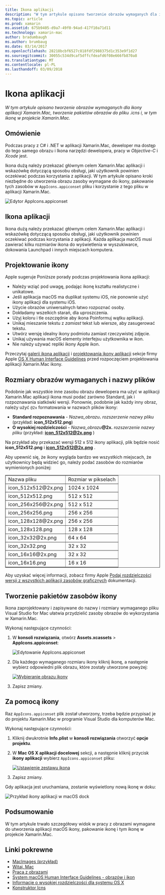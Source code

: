 ```yaml
---
title: Ikona aplikacji
description: "W tym artykule opisano tworzenie obrazów wymaganych dla ikony aplikacji Xamarin.Mac, tworzenie pakietów obrazów do pliku .icns i, w tym ikonę w projekcie Xamarin.Mac."
ms.topic: article
ms.prod: xamarin
ms.assetid: 675b9405-d9a7-49f0-94ad-417f10a71d11
ms.technology: xamarin-mac
author: bradumbaugh
ms.author: brumbaug
ms.date: 03/14/2017
ms.openlocfilehash: 28218bcbf6527c818fdf2988375d1c353e9f1d27
ms.sourcegitcommit: 30055c534d9caf5dffcfdeafd6f08e666fb870a8
ms.translationtype: MT
ms.contentlocale: pl-PL
ms.lasthandoff: 03/09/2018
---
```

# <a name="application-icon"></a>Ikona aplikacji

_W tym artykule opisano tworzenie obrazów wymaganych dla ikony aplikacji Xamarin.Mac, tworzenie pakietów obrazów do pliku .icns i, w tym ikonę w projekcie Xamarin.Mac._


## <a name="overview"></a>Omówienie

Podczas pracy z C# i .NET w aplikacji Xamarin.Mac, deweloper ma dostęp do tego samego obrazu i Ikona narzędzi dewelopera, pracy w *Objective-C* i *Xcode* jest.

Ikona dużą należy przekazać głównym celem Xamarin.Mac aplikacji i wskazówkę dotyczącą sposobu obsługi, jaki użytkownik powinien oczekiwać podczas korzystania z aplikacji. W tym artykule opisano kroki niezbędne do utworzenia obrazu zasoby wymagane do ikony, pakowanie tych zasobów w `AppIcons.appiconset` pliku i korzystanie z tego pliku w aplikacji Xamarin.Mac.

![Edytor AppIcons.appiconset](app-icon-images/intro01.png "AppIcons.appiconset edytora")


## <a name="application-icon"></a>Ikona aplikacji

Ikona dużą należy przekazać głównym celem Xamarin.Mac aplikacji i wskazówkę dotyczącą sposobu obsługi, jaki użytkownik powinien oczekiwać podczas korzystania z aplikacji. Każda aplikacja macOS musi zawierać kilku rozmiarów ikona do wyświetlenia w wyszukiwarce, dokowania Launchpad i innych miejscach komputera.


## <a name="designing-the-icon"></a>Projektowanie ikony

Apple sugeruje Poniższe porady podczas projektowania ikona aplikacji:

- Należy wziąć pod uwagę, podając ikonę kształtu realistyczne i unikatowe.
- Jeśli aplikacja macOS ma duplikat systemu iOS, nie ponownie użyć ikony aplikacji dla systemu iOS.
- Użycie obrazów uniwersalnych łatwo rozpoznać osoby.
- Dokładamy wszelkich starań, dla uproszczenia.
- Użyj koloru i tle oszczędnie aby ikona Poinformuj wątku aplikacji.
- Unikaj mieszanie tekstu z _zamiast_ tekst lub wiersze, aby zasugerować tekstu.
- Utwórz wersję idealny ikony podmiotu zamiast rzeczywistej zdjęcie.
- Unikaj używania macOS elementy interfejsu użytkownika w ikon.
- Nie należy używać repliki ikony Apple ikon.

Przeczytaj [galerii ikona aplikacji](https://developer.apple.com/library/mac/documentation/UserExperience/Conceptual/OSXHIGuidelines/Gallery.html#//apple_ref/doc/uid/20000957-CH88-SW1) i [projektowania ikony aplikacji](https://developer.apple.com/library/mac/documentation/UserExperience/Conceptual/OSXHIGuidelines/Designing.html#//apple_ref/doc/uid/20000957-CH87-SW1) sekcje firmy Apple [OS X Human Interface Guidelines](https://developer.apple.com/library/mac/documentation/UserExperience/Conceptual/OSXHIGuidelines/) przed rozpoczęciem projektowania aplikacji Xamarin.Mac ikony.


## <a name="required-image-sizes-and-filenames"></a>Rozmiary obrazów wymaganych i nazwy plików

Podobnie jak wszystkie inne zasobu obrazu dewelopera ma użyć w aplikacji Xamarin.Mac aplikacji ikona musi podać zarówno Standard, jak i rozpoznawania siatkówki wersji. Ponownie, podobnie jak każdy inny obraz, należy użyć `@2x` formatowania w nazwach plików ikony:

- **Standard rozpoznawania**  - _Nazwa_obrazu_**.** _rozszerzenie nazwy pliku_ (przykład: **icon_512x512.png**)
- **O wysokiej rozdzielczości**  - _Nazwa_obrazu_**@2x.** _rozszerzenie nazwy pliku_ (przykład:  **icon_512x512@2x.png** )

Na przykład aby przekazać wersji 512 x 512 ikony aplikacji, plik będzie nosić **icon_512x512.png** i  **icon_512x512@2x.png** .

Aby upewnić się, że ikony wygląda bardzo we wszystkich miejscach, że użytkownicy będą widzieć go, należy podać zasobów do rozmiarów wymienionych poniżej:

<table width="100%" border="1px">
<tr>
    <td>Nazwa pliku</td>
    <td>Rozmiar w pikselach</td>
</tr>
<tr>
    <td>icon_512x512@2x.png</td>
    <td>1024 x 1024</td>
</tr>
<tr>
    <td>icon_512x512.png</td>
    <td>512 x 512</td>
</tr>
<tr>
    <td>icon_256x256@2x.png</td>
    <td>512 x 512</td>
</tr>
<tr>
    <td>icon_256x256.png</td>
    <td>256 x 256</td>
</tr>
<tr>
    <td>icon_128x128@2x.png</td>
    <td>256 x 256</td>
</tr>
<tr>
    <td>icon_128x128.png</td>
    <td>128 x 128</td>
</tr>
<tr>
    <td>icon_32x32@2x.png</td>
    <td>64 x 64</td>
</tr>
<tr>
    <td>icon_32x32.png</td>
    <td>32 x 32</td>
</tr>
<tr>
    <td>icon_16x16@2x.png</td>
    <td>32 x 32</td>
</tr>
<tr>
    <td>icon_16x16.png</td>
    <td>16 x 16</td>
</tr>
</table>

Aby uzyskać więcej informacji, zobacz firmy Apple [Podaj rozdzielczości wersji z wszystkich aplikacji zasobów graficznych](https://developer.apple.com/library/mac/documentation/GraphicsAnimation/Conceptual/HighResolutionOSX/Optimizing/Optimizing.html#//apple_ref/doc/uid/TP40012302-CH7-SW3) dokumentacji.


## <a name="packaging-the-icon-resources"></a>Tworzenie pakietów zasobów ikony

Ikona zaprojektowany i zapisywane do nazwy i rozmiary wymaganego pliku Visual Studio for Mac ułatwia przydzielić zasoby obrazów do wykorzystania w Xamarin.Mac.

Wykonaj następujące czynności:

1. W **konsoli rozwiązania**, otwórz **Assets.xcassets** > **AppIcons.appiconset**: 

    ![Edytowanie AppIcons.appiconset](app-icon-images/intro01.png "edycji AppIcons.appiconset")
2. Dla każdego wymaganego rozmiaru ikony kliknij ikonę, a następnie wybierz odpowiedni plik obrazu, które zostały utworzone powyżej: 

    [![Wybieranie obrazu ikony](app-icon-images/intro02.png "Wybieranie obrazu ikony")](app-icon-images/intro02-large.png#lightbox)
3. Zapisz zmiany.


## <a name="using-the-icon"></a>Za pomocą ikony

Raz `AppIcons.appiconset` plik został utworzony, trzeba będzie przypisać je do projektu Xamarin.Mac w programie Visual Studio dla komputerów Mac.

Wykonaj następujące czynności:

1. Kliknij dwukrotnie **Info.plist** w **konsoli rozwiązania** otworzyć **opcje projektu**.
2. W **Mac OS X aplikacji docelowej** sekcji, a następnie kliknij przycisk **ikony aplikacji** wybierz `AppIcons.appiconset` pliku: 

    [![Ustawienie zestawu ikona](app-icon-images/icon01.png "ustawienie zestawu ikon")](app-icon-images/icon01-large.png#lightbox)
3. Zapisz zmiany.

Gdy aplikacja jest uruchamiana, zostanie wyświetlony nową ikonę w doku:

![Przykład ikony aplikacji w macOS dock](app-icon-images/icon04.png "przykładem ikonę aplikacji macOS dock")


## <a name="summary"></a>Podsumowanie

W tym artykule trwało szczegółowy widok w pracy z obrazami wymagane do utworzenia aplikacji macOS ikony, pakowanie ikonę i tym ikonę w projekcie Xamarin.Mac.


## <a name="related-links"></a>Linki pokrewne

- [MacImages (przykład)](https://developer.xamarin.com/samples/mac/MacImages/)
- [Witaj, Mac](~/mac/get-started/hello-mac.md)
- [Praca z obrazami](~/mac/app-fundamentals/image.md)
- [System macOS Human Interface Guidelines - obrazów i ikon](https://developer.apple.com/macos/human-interface-guidelines/icons-and-images/image-size-and-resolution/)
- [Informacje o wysokiej rozdzielczości dla systemu OS X](https://developer.apple.com/library/content/documentation/GraphicsAnimation/Conceptual/HighResolutionOSX/Introduction/Introduction.html)
- [Konstruktor Icns](https://itunes.apple.com/us/app/icns-builder/id554660130?mt=12)
